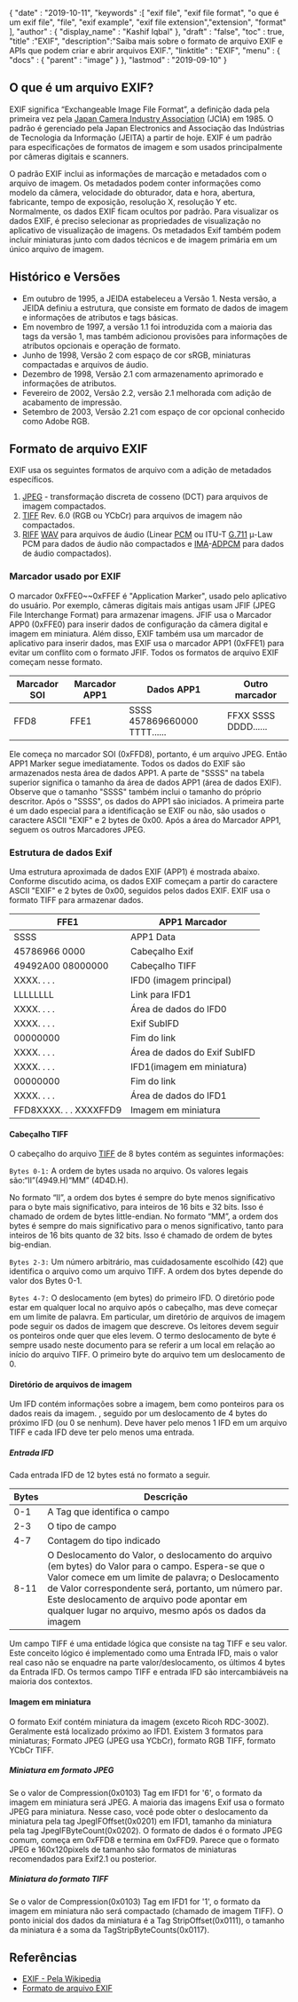 {
  "date" : "2019-10-11",
  "keywords" :[ "exif file", "exif file format", "o que é um exif file", "file", "exif example", "exif file extension","extension", "format" ],
  "author" : {
    "display_name" : "Kashif Iqbal"
},
  "draft" : "false",
  "toc" : true,
  "title" :"EXIF",
  "description":"Saiba mais sobre o formato de arquivo EXIF e APIs que podem criar e abrir arquivos EXIF.",
  "linktitle" : "EXIF",
  "menu" : {
    "docs" : {
      "parent" : "image"
}
},
  "lastmod" : "2019-09-10"
}

## O que é um arquivo EXIF?
EXIF significa “Exchangeable Image File Format”, a definição dada pela primeira vez pela [Japan Camera Industry Association](https://en.wikipedia.org/wiki/Japan_Electronic_Industries_Development_Association) (JCIA) em 1985. O padrão é gerenciado pela Japan Electronics and Associação das Indústrias de Tecnologia da Informação (JEITA) a partir de hoje. EXIF é um padrão para especificações de formatos de imagem e som usados principalmente por câmeras digitais e scanners.

O padrão EXIF inclui as informações de marcação e metadados com o arquivo de imagem. Os metadados podem conter informações como modelo da câmera, velocidade do obturador, data e hora, abertura, fabricante, tempo de exposição, resolução X, resolução Y etc. Normalmente, os dados EXIF ficam ocultos por padrão. Para visualizar os dados EXIF, é preciso selecionar as propriedades de visualização no aplicativo de visualização de imagens. Os metadados Exif também podem incluir miniaturas junto com dados técnicos e de imagem primária em um único arquivo de imagem.

## Histórico e Versões ##

* Em outubro de 1995, a JEIDA estabeleceu a Versão 1. Nesta versão, a JEIDA definiu a estrutura, que consiste em formato de dados de imagem e informações de atributos e tags básicas.
* Em novembro de 1997, a versão 1.1 foi introduzida com a maioria das tags da versão 1, mas também adicionou provisões para informações de atributos opcionais e operação de formato.
* Junho de 1998, Versão 2 com espaço de cor sRGB, miniaturas compactadas e arquivos de áudio.
* Dezembro de 1998, Versão 2.1 com armazenamento aprimorado e informações de atributos.
* Fevereiro de 2002, Versão 2.2, versão 2.1 melhorada com adição de acabamento de impressão.
* Setembro de 2003, Versão 2.21 com espaço de cor opcional conhecido como Adobe RGB.

## Formato de arquivo EXIF

EXIF usa os seguintes formatos de arquivo com a adição de metadados específicos.

1. [JPEG](/pt/image/jpeg/) - transformação discreta de cosseno (DCT) para arquivos de imagem compactados.
1. [TIFF](/pt/image/tiff/) Rev. 6.0 (RGB ou YCbCr) para arquivos de imagem não compactados.
1. [RIFF](https://en.wikipedia.org/wiki/Resource_Interchange_File_Format) [WAV](https://en.wikipedia.org/wiki/WAV) para arquivos de áudio (Linear [PCM](https://en.wikipedia.org/wiki/Pulse-code_modulation) ou ITU-T [G.711](https://en.wikipedia.org/wiki/G.711) μ-Law PCM para dados de áudio não compactados e [ IMA](https://en.wikipedia.org/wiki/Interactive_Multimedia_Association)-[ADPCM](https://en.wikipedia.org/wiki/ADPCM) para dados de áudio compactados).

### Marcador usado por EXIF ###

O marcador 0xFFE0~~0xFFEF é "Application Marker", usado pelo aplicativo do usuário. Por exemplo, câmeras digitais mais antigas usam JFIF (JPEG File Interchange Format) para armazenar imagens. JFIF usa o Marcador APP0 (0xFFE0) para inserir dados de configuração da câmera digital e imagem em miniatura. Além disso, EXIF também usa um marcador de aplicativo para inserir dados, mas EXIF usa o marcador APP1 (0xFFE1) para evitar um conflito com o formato JFIF. Todos os formatos de arquivo EXIF começam nesse formato.


|Marcador SOI|Marcador APP1|Dados APP1|Outro marcador
---|---|---|---|
|FFD8|FFE1|SSSS 457869660000 TTTT......|FFXX SSSS DDDD......

Ele começa no marcador SOI (0xFFD8), portanto, é um arquivo JPEG. Então APP1 Marker segue imediatamente. Todos os dados do EXIF são armazenados nesta área de dados APP1. A parte de "SSSS" na tabela superior significa o tamanho da área de dados APP1 (área de dados EXIF). Observe que o tamanho "SSSS" também inclui o tamanho do próprio descritor. Após o "SSSS", os dados do APP1 são iniciados. A primeira parte é um dado especial para a identificação se EXIF ou não, são usados o caractere ASCII "EXIF" e 2 bytes de 0x00. Após a área do Marcador APP1, seguem os outros Marcadores JPEG.

### Estrutura de dados Exif ###

Uma estrutura aproximada de dados EXIF (APP1) é mostrada abaixo. Conforme discutido acima, os dados EXIF começam a partir do caractere ASCII "EXIF" e 2 bytes de 0x00, seguidos pelos dados EXIF. EXIF usa o formato TIFF para armazenar dados.


|FFE1|APP1 Marcador
---|---|
|SSSS|APP1 Data|APP1 Data Size
|45786966 0000|Cabeçalho Exif
|49492A00 08000000|Cabeçalho TIFF
|XXXX. . . .|IFD0 (imagem principal)|Diretório
|LLLLLLLL|Link para IFD1
|XXXX. . . .|Área de dados do IFD0
|XXXX. . . .|Exif SubIFD|Diretório
|00000000|Fim do link
|XXXX. . . .|Área de dados do Exif SubIFD
|XXXX. . . .|IFD1(imagem em miniatura)|Diretório
|00000000|Fim do link
|XXXX. . . .|Área de dados do IFD1
|FFD8XXXX. . . XXXXFFD9|Imagem em miniatura

#### Cabeçalho TIFF ####

O cabeçalho do arquivo [TIFF](/pt/image/tiff/) de 8 bytes contém as seguintes informações:

`Bytes 0-1:` A ordem de bytes usada no arquivo. Os valores legais são:“II”(4949.H)“MM” (4D4D.H).

No formato “II”, a ordem dos bytes é sempre do byte menos significativo para o byte mais significativo, para inteiros de 16 bits e 32 bits. Isso é chamado de ordem de bytes little-endian. No formato “MM”, a ordem dos bytes é sempre do mais significativo para o menos significativo, tanto para inteiros de 16 bits quanto de 32 bits. Isso é chamado de ordem de bytes big-endian.

`Bytes 2-3:` Um número arbitrário, mas cuidadosamente escolhido (42) que identifica o arquivo como um arquivo TIFF. A ordem dos bytes depende do valor dos Bytes 0-1.

`Bytes 4-7:` O deslocamento (em bytes) do primeiro IFD. O diretório pode estar em qualquer local no arquivo após o cabeçalho, mas deve começar em um limite de palavra. Em particular, um diretório de arquivos de imagem pode seguir os dados de imagem que descreve. Os leitores devem seguir os ponteiros onde quer que eles levem. O termo deslocamento de byte é sempre usado neste documento para se referir a um local em relação ao início do arquivo TIFF. O primeiro byte do arquivo tem um deslocamento de 0.

#### Diretório de arquivos de imagem ####

Um IFD contém informações sobre a imagem, bem como ponteiros para os dados reais da imagem. , seguido por um deslocamento de 4 bytes do próximo IFD (ou 0 se nenhum). Deve haver pelo menos 1 IFD em um arquivo TIFF e cada IFD deve ter pelo menos uma entrada.

##### Entrada IFD #####

Cada entrada IFD de 12 bytes está no formato a seguir.


|Bytes|Descrição
---|---|
|0-1|A Tag que identifica o campo
|2-3|O tipo de campo
|4-7|Contagem do tipo indicado
|8-11|O Deslocamento do Valor, o deslocamento do arquivo (em bytes) do Valor para o campo. Espera-se que o Valor comece em um limite de palavra; o Deslocamento de Valor correspondente será, portanto, um número par. Este deslocamento de arquivo pode apontar em qualquer lugar no arquivo, mesmo após os dados da imagem

Um campo TIFF é uma entidade lógica que consiste na tag TIFF e seu valor. Este conceito lógico é implementado como uma Entrada IFD, mais o valor real caso não se enquadre na parte valor/deslocamento, os últimos 4 bytes da Entrada IFD. Os termos campo TIFF e entrada IFD são intercambiáveis na maioria dos contextos.

#### Imagem em miniatura ####

O formato Exif contém miniatura da imagem (exceto Ricoh RDC-300Z). Geralmente está localizado próximo ao IFD1. Existem 3 formatos para miniaturas; Formato JPEG (JPEG usa YCbCr), formato RGB TIFF, formato YCbCr TIFF.

##### Miniatura em formato JPEG #####

Se o valor de Compression(0x0103) Tag em IFD1 for '6', o formato da imagem em miniatura será JPEG. A maioria das imagens Exif usa o formato JPEG para miniatura. Nesse caso, você pode obter o deslocamento da miniatura pela tag JpegIFOffset(0x0201) em IFD1, tamanho da miniatura pela tag JpegIFByteCount(0x0202). O formato de dados é o formato JPEG comum, começa em 0xFFD8 e termina em 0xFFD9. Parece que o formato JPEG e 160x120pixels de tamanho são formatos de miniaturas recomendados para Exif2.1 ou posterior.

##### Miniatura do formato TIFF #####

Se o valor de Compression(0x0103) Tag em IFD1 for '1', o formato da imagem em miniatura não será compactado (chamado de imagem TIFF). O ponto inicial dos dados da miniatura é a Tag StripOffset(0x0111), o tamanho da miniatura é a soma da TagStripByteCounts(0x0117).

## Referências ##

* [EXIF - Pela Wikipedia](https://en.wikipedia.org/wiki/Exif)
* [Formato de arquivo EXIF](https://www.media.mit.edu/pia/Research/deepview/exif.html)

